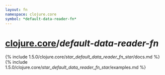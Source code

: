 ```yaml
---
layout: fn
namespace: clojure.core
symbol: *default-data-reader-fn*
---
```


# [clojure.core](../)/*default-data-reader-fn*

{% include 1.5.0/clojure.core/_star_default_data_reader_fn_star_/docs.md %}
{% include 1.5.0/clojure.core/_star_default_data_reader_fn_star_/examples.md %}

